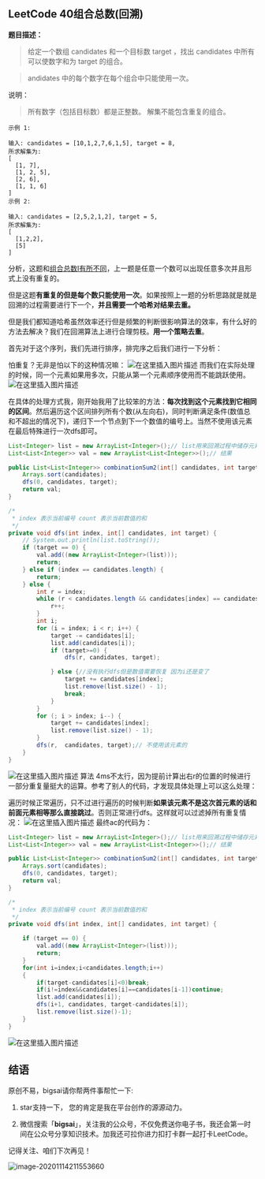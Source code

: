 ## LeetCode 40组合总数(回溯)
**题目描述：**
>给定一个数组 candidates 和一个目标数 target ，找出 candidates 中所有可以使数字和为 target 的组合。

>andidates 中的每个数字在每个组合中只能使用一次。

说明：

>所有数字（包括目标数）都是正整数。
>解集不能包含重复的组合。 
```
示例 1:

输入: candidates = [10,1,2,7,6,1,5], target = 8,
所求解集为:
[
  [1, 7],
  [1, 2, 5],
  [2, 6],
  [1, 1, 6]
]
示例 2:

输入: candidates = [2,5,2,1,2], target = 5,
所求解集为:
[
  [1,2,2],
  [5]
]
```
分析，这题和[组合总数Ⅰ有所不同](https://bigsai.blog.csdn.net/article/details/109014600)，上一题是任意一个数可以出现任意多次并且形式上没有重复的。

但是这题**有重复的但是每个数只能使用一次**。如果按照上一题的分析思路就是就是回溯的过程需要进行下一个，**并且需要一个哈希对结果去重。**

但是我们都知道哈希虽然效率还行但是频繁的判断很影响算法的效率，有什么好的方法去解决？我们在回溯算法上进行合理剪枝。**用一个策略去重**。

首先对于这个序列，我们先进行排序，排完序之后我们进行一下分析：

怕重复？无非是怕以下的这种情况嘛：
![在这里插入图片描述](https://img-blog.csdnimg.cn/20201017174843441.png?x-oss-process=image/watermark,type_ZmFuZ3poZW5naGVpdGk,shadow_10,text_aHR0cHM6Ly9ibG9nLmNzZG4ubmV0L3FxXzQwNjkzMTcx,size_1,color_FFFFFF,t_70)
而我们在实际处理的时候，同一个元素如果用多次，只能从第一个元素顺序使用而不能跳跃使用。
![在这里插入图片描述](https://img-blog.csdnimg.cn/20201017183120433.png?x-oss-process=image/watermark,type_ZmFuZ3poZW5naGVpdGk,shadow_10,text_aHR0cHM6Ly9ibG9nLmNzZG4ubmV0L3FxXzQwNjkzMTcx,size_1,color_FFFFFF,t_70)

在具体的处理方式我，刚开始我用了比较笨的方法：**每次找到这个元素找到它相同的区间**。然后遍历这个区间排列所有个数(从左向右)，同时判断满足条件(数值总和不超出的情况下)，递归下一个节点到下一个数值的编号上。当然不使用该元素在最后特殊进行一次dfs即可。

```java
List<Integer> list = new ArrayList<Integer>();// list用来回溯过程中储存元素
List<List<Integer>> val = new ArrayList<List<Integer>>();// 结果

public List<List<Integer>> combinationSum2(int[] candidates, int target) {
	Arrays.sort(candidates);
	dfs(0, candidates, target);
	return val;
}

/*
 * index 表示当前编号 count 表示当前数值的和
 */
private void dfs(int index, int[] candidates, int target) {
	// System.out.println(list.toString());
	if (target == 0) {
		val.add((new ArrayList<Integer>(list)));
		return;
	} else if (index == candidates.length) {
		return;
	} else {
		int r = index;
		while (r < candidates.length && candidates[index] == candidates[r]) {
			r++;
		}
		int i;
		for (i = index; i < r; i++) {
			target -= candidates[i];
			list.add(candidates[i]);
			if (target>=0) {
				dfs(r, candidates, target);

			} else {//没有执行dfs但是数值需要恢复 因为i还是变了
				target += candidates[index];
				list.remove(list.size() - 1);
				break;
			}
		}
		for (; i > index; i--) {
			target += candidates[index];
			list.remove(list.size() - 1);
		}
		dfs(r,  candidates, target);// 不使用该元素的
	}
}
```
![在这里插入图片描述](https://img-blog.csdnimg.cn/20201017183946852.png?x-oss-process=image/watermark,type_ZmFuZ3poZW5naGVpdGk,shadow_10,text_aHR0cHM6Ly9ibG9nLmNzZG4ubmV0L3FxXzQwNjkzMTcx,size_1,color_FFFFFF,t_70)
算法 4ms不太行，因为提前计算出右r的位置的时候进行一部分重复量挺大的运算。参考了别人的代码，才发现具体处理上可以这么处理：

遍历时候正常遍历，只不过进行遍历的时候判断**如果该元素不是这次首元素的话和前面元素相等那么直接跳过**。否则正常进行dfs。这样就可以过滤掉所有重复情况：
![在这里插入图片描述](https://img-blog.csdnimg.cn/20201017185153943.png?x-oss-process=image/watermark,type_ZmFuZ3poZW5naGVpdGk,shadow_10,text_aHR0cHM6Ly9ibG9nLmNzZG4ubmV0L3FxXzQwNjkzMTcx,size_1,color_FFFFFF,t_70)
最终ac的代码为：

```java
List<Integer> list = new ArrayList<Integer>();// list用来回溯过程中储存元素
List<List<Integer>> val = new ArrayList<List<Integer>>();// 结果

public List<List<Integer>> combinationSum2(int[] candidates, int target) {
	Arrays.sort(candidates);
	dfs(0, candidates, target);
	return val;
}

/*
 * index 表示当前编号 count 表示当前数值的和
 */
private void dfs(int index, int[] candidates, int target) {

	if (target == 0) {
		val.add((new ArrayList<Integer>(list)));
		return;
	}
	for(int i=index;i<candidates.length;i++)
	{
		if(target-candidates[i]<0)break;
		if(i!=index&&candidates[i]==candidates[i-1])continue;
		list.add(candidates[i]);
		dfs(i+1, candidates, target-candidates[i]);
		list.remove(list.size()-1);
	}
}
```
![在这里插入图片描述](https://img-blog.csdnimg.cn/2020101718583382.png?x-oss-process=image/watermark,type_ZmFuZ3poZW5naGVpdGk,shadow_10,text_aHR0cHM6Ly9ibG9nLmNzZG4ubmV0L3FxXzQwNjkzMTcx,size_1,color_FFFFFF,t_70)

## 结语

原创不易，bigsai请你帮两件事帮忙一下:

1. star支持一下， 您的肯定是我在平台创作的源源动力。

2. 微信搜索「**bigsai**」，关注我的公众号，不仅免费送你电子书，我还会第一时间在公众号分享知识技术。加我还可拉你进力扣打卡群一起打卡LeetCode。

记得关注、咱们下次再见！

![image-20201114211553660](https://bigsai.oss-cn-shanghai.aliyuncs.com/img/image-20201122215000846.png)